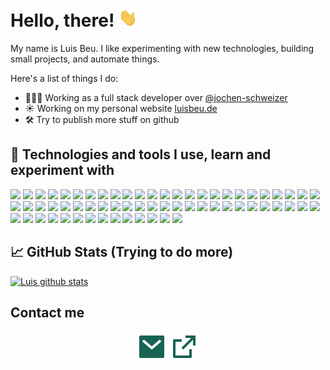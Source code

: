 # Hello, there! <img src="https://raw.githubusercontent.com/beuluis/beuluis/develop/img/wave.gif" width="30px">

My name is Luis Beu. I like experimenting with new technologies, building small projects, and automate things.

Here's a list of things I do:

- 👩🏻‍💻 Working as a full stack developer over [@jochen-schweizer](https://www.jochen-schweizer.de/)
- ☀️ Working on my personal website [luisbeu.de](https://luisbeu.de/)
- 🛠 Try to publish more stuff on github

## 🔧 Technologies and tools I use, learn and experiment with
![](https://img.shields.io/static/v1?message=debian&style=for-the-badge&logo=debian&logoColor=white&color=45B39D&labelColor=5c5c5c&&label=%20)
![](https://img.shields.io/static/v1?message=apache&style=for-the-badge&logo=apache&logoColor=white&color=45B39D&labelColor=5c5c5c&&label=%20)
![](https://img.shields.io/static/v1?message=gitlab&style=for-the-badge&logo=gitlab&logoColor=white&color=45B39D&labelColor=5c5c5c&&label=%20)
![](https://img.shields.io/static/v1?message=groovy&style=for-the-badge&logo=groovy&logoColor=white&color=45B39D&labelColor=5c5c5c&&label=%20)
![](https://img.shields.io/static/v1?message=jquery&style=for-the-badge&logo=jquery&logoColor=white&color=45B39D&labelColor=5c5c5c&&label=%20)
![](https://img.shields.io/static/v1?message=docker&style=for-the-badge&logo=docker&logoColor=white&color=45B39D&labelColor=5c5c5c&&label=%20)
![](https://img.shields.io/static/v1?message=esLint&style=for-the-badge&logo=eslint&logoColor=white&color=45B39D&labelColor=5c5c5c&&label=%20)
![](https://img.shields.io/static/v1?message=github&style=for-the-badge&logo=github&logoColor=white&color=45B39D&labelColor=5c5c5c&&label=%20)
![](https://img.shields.io/static/v1?message=pi-hole&style=for-the-badge&logo=pi-hole&logoColor=white&color=45B39D&labelColor=5c5c5c&&label=%20)
![](https://img.shields.io/static/v1?message=jenkins&style=for-the-badge&logo=jenkins&logoColor=white&color=45B39D&labelColor=5c5c5c&&label=%20)
![](https://img.shields.io/static/v1?message=postman&style=for-the-badge&logo=postman&logoColor=white&color=45B39D&labelColor=5c5c5c&&label=%20)
![](https://img.shields.io/static/v1?message=swagger&style=for-the-badge&logo=swagger&logoColor=white&color=45B39D&labelColor=5c5c5c&&label=%20)
![](https://img.shields.io/static/v1?message=nodemon&style=for-the-badge&logo=nodemon&logoColor=white&color=45B39D&labelColor=5c5c5c&&label=%20)
![](https://img.shields.io/static/v1?message=node.js&style=for-the-badge&logo=node.js&logoColor=white&color=45B39D&labelColor=5c5c5c&&label=%20)
![](https://img.shields.io/static/v1?message=mongodb&style=for-the-badge&logo=mongodb&logoColor=white&color=45B39D&labelColor=5c5c5c&&label=%20)
![](https://img.shields.io/static/v1?message=mariadb&style=for-the-badge&logo=mariadb&logoColor=white&color=45B39D&labelColor=5c5c5c&&label=%20)
![](https://img.shields.io/static/v1?message=webpack&style=for-the-badge&logo=webpack&logoColor=white&color=45B39D&labelColor=5c5c5c&&label=%20)
![](https://img.shields.io/static/v1?message=hipchat&style=for-the-badge&logo=hipchat&logoColor=white&color=45B39D&labelColor=5c5c5c&&label=%20)
![](https://img.shields.io/static/v1?message=codepen&style=for-the-badge&logo=codepen&logoColor=white&color=45B39D&labelColor=5c5c5c&&label=%20)
![](https://img.shields.io/static/v1?message=node-red&style=for-the-badge&logo=node-red&logoColor=white&color=45B39D&labelColor=5c5c5c&&label=%20)
![](https://img.shields.io/static/v1?message=jsdelivr&style=for-the-badge&logo=jsdelivr&logoColor=white&color=45B39D&labelColor=5c5c5c&&label=%20)
![](https://img.shields.io/static/v1?message=pastebin&style=for-the-badge&logo=pastebin&logoColor=white&color=45B39D&labelColor=5c5c5c&&label=%20)
![](https://img.shields.io/static/v1?message=jsfiddle&style=for-the-badge&logo=jsfiddle&logoColor=white&color=45B39D&labelColor=5c5c5c&&label=%20)
![](https://img.shields.io/static/v1?message=markdown&style=for-the-badge&logo=markdown&logoColor=white&color=45B39D&labelColor=5c5c5c&&label=%20)
![](https://img.shields.io/static/v1?message=filezilla&style=for-the-badge&logo=filezilla&logoColor=white&color=45B39D&labelColor=5c5c5c&&label=%20)
![](https://img.shields.io/static/v1?message=bitbucket&style=for-the-badge&logo=bitbucket&logoColor=white&color=45B39D&labelColor=5c5c5c&&label=%20)
![](https://img.shields.io/static/v1?message=bootstrap&style=for-the-badge&logo=bootstrap&logoColor=white&color=45B39D&labelColor=5c5c5c&&label=%20)
![](https://img.shields.io/static/v1?message=javascript&style=for-the-badge&logo=javascript&logoColor=white&color=45B39D&labelColor=5c5c5c&&label=%20)
![](https://img.shields.io/static/v1?message=typescript&style=for-the-badge&logo=typescript&logoColor=white&color=45B39D&labelColor=5c5c5c&&label=%20)
![](https://img.shields.io/static/v1?message=postgresql&style=for-the-badge&logo=postgresql&logoColor=white&color=45B39D&labelColor=5c5c5c&&label=%20)
![](https://img.shields.io/static/v1?message=confluence&style=for-the-badge&logo=confluence&logoColor=white&color=45B39D&labelColor=5c5c5c&&label=%20)
![](https://img.shields.io/static/v1?message=material-ui&style=for-the-badge&logo=material-ui&logoColor=white&color=45B39D&labelColor=5c5c5c&&label=%20)
![](https://img.shields.io/static/v1?message=eclipseide&style=for-the-badge&logo=eclipse-ide&logoColor=white&color=45B39D&labelColor=5c5c5c&&label=%20)
![](https://img.shields.io/static/v1?message=raspberrypi&style=for-the-badge&logo=raspberry-pi&logoColor=white&color=45B39D&labelColor=5c5c5c&&label=%20)
![](https://img.shields.io/static/v1?message=fontawesome&style=for-the-badge&logo=font-awesome&logoColor=white&color=45B39D&labelColor=5c5c5c&&label=%20)
![](https://img.shields.io/static/v1?message=letsencrypt&style=for-the-badge&logo=let’s-encrypt&logoColor=white&color=45B39D&labelColor=5c5c5c&&label=%20)
![](https://img.shields.io/static/v1?message=jirasoftware&style=for-the-badge&logo=jira-software&logoColor=white&color=45B39D&labelColor=5c5c5c&&label=%20)
![](https://img.shields.io/static/v1?message=visualstudio&style=for-the-badge&logo=visual-studio&logoColor=white&color=45B39D&labelColor=5c5c5c&&label=%20)
![](https://img.shields.io/static/v1?message=stackoverflow&style=for-the-badge&logo=stackoverflow&logoColor=white&color=45B39D&labelColor=5c5c5c&&label=%20)
![](https://img.shields.io/static/v1?message=jsonwebtokens&style=for-the-badge&logo=json-web-tokens&logoColor=white&color=45B39D&labelColor=5c5c5c&&label=%20)
![](https://img.shields.io/static/v1?message=visualstudiocode&style=for-the-badge&logo=visual-studio-code&logoColor=white&color=45B39D&labelColor=5c5c5c&&label=%20)
![](https://img.shields.io/static/v1?message=jest&style=for-the-badge&logo=jest&logoColor=white&color=45B39D&labelColor=5c5c5c&&label=%20)
![](https://img.shields.io/static/v1?message=java&style=for-the-badge&logo=java&logoColor=white&color=45B39D&labelColor=5c5c5c&&label=%20)
![](https://img.shields.io/static/v1?message=css3&style=for-the-badge&logo=css3&logoColor=white&color=45B39D&labelColor=5c5c5c&&label=%20)
![](https://img.shields.io/static/v1?message=zoom&style=for-the-badge&logo=zoom&logoColor=white&color=45B39D&labelColor=5c5c5c&&label=%20)
![](https://img.shields.io/static/v1?message=jira&style=for-the-badge&logo=jira&logoColor=white&color=45B39D&labelColor=5c5c5c&&label=%20)
![](https://img.shields.io/static/v1?message=perl&style=for-the-badge&logo=perl&logoColor=white&color=45B39D&labelColor=5c5c5c&&label=%20)
![](https://img.shields.io/static/v1?message=atom&style=for-the-badge&logo=atom&logoColor=white&color=45B39D&labelColor=5c5c5c&&label=%20)
![](https://img.shields.io/static/v1?message=json&style=for-the-badge&logo=json&logoColor=white&color=45B39D&labelColor=5c5c5c&&label=%20)
![](https://img.shields.io/static/v1?message=deno&style=for-the-badge&logo=deno&logoColor=white&color=45B39D&labelColor=5c5c5c&&label=%20)
![](https://img.shields.io/static/v1?message=slack&style=for-the-badge&logo=slack&logoColor=white&color=45B39D&labelColor=5c5c5c&&label=%20)
![](https://img.shields.io/static/v1?message=html5&style=for-the-badge&logo=html5&logoColor=white&color=45B39D&labelColor=5c5c5c&&label=%20)
![](https://img.shields.io/static/v1?message=figma&style=for-the-badge&logo=figma&logoColor=white&color=45B39D&labelColor=5c5c5c&&label=%20)
![](https://img.shields.io/static/v1?message=xampp&style=for-the-badge&logo=xampp&logoColor=white&color=45B39D&labelColor=5c5c5c&&label=%20)
![](https://img.shields.io/static/v1?message=babel&style=for-the-badge&logo=babel&logoColor=white&color=45B39D&labelColor=5c5c5c&&label=%20)
![](https://img.shields.io/static/v1?message=nginx&style=for-the-badge&logo=nginx&logoColor=white&color=45B39D&labelColor=5c5c5c&&label=%20)
![](https://img.shields.io/static/v1?message=react&style=for-the-badge&logo=react&logoColor=white&color=45B39D&labelColor=5c5c5c&&label=%20)
![](https://img.shields.io/static/v1?message=mysql&style=for-the-badge&logo=mysql&logoColor=white&color=45B39D&labelColor=5c5c5c&&label=%20)
![](https://img.shields.io/static/v1?message=vim&style=for-the-badge&logo=vim&logoColor=white&color=45B39D&labelColor=5c5c5c&&label=%20)
![](https://img.shields.io/static/v1?message=php&style=for-the-badge&logo=php&logoColor=white&color=45B39D&labelColor=5c5c5c&&label=%20)
![](https://img.shields.io/static/v1?message=sass&style=for-the-badge&logo=sass&logoColor=white&color=45B39D&labelColor=5c5c5c&&label=%20)
![](https://img.shields.io/static/v1?message=tor&style=for-the-badge&logo=tor&logoColor=white&color=45B39D&labelColor=5c5c5c&&label=%20)
![](https://img.shields.io/static/v1?message=npm&style=for-the-badge&logo=npm&logoColor=white&color=45B39D&labelColor=5c5c5c&&label=%20)
![](https://img.shields.io/static/v1?message=git&style=for-the-badge&logo=git&logoColor=white&color=45B39D&labelColor=5c5c5c&&label=%20)

## &#x1f4c8; GitHub Stats (Trying to do more)
[![Luis github stats](https://github-readme-stats.vercel.app/api?username=beuluis&show_icons=true&include_all_commits=true?count_private=true)](https://github.com/anuraghazra/github-readme-stats)

## Contact me
<p align="center">
    <a href="mailto:me@luisbeu.de" alt="Contact me"><img src="https://raw.githubusercontent.com/beuluis/beuluis/develop/img/mail-fill.svg"></a>
    <a href="https://luisbeu.de" alt="My site"><img src="https://raw.githubusercontent.com/beuluis/beuluis/develop/img/external-link-line.svg"></a>
</p>